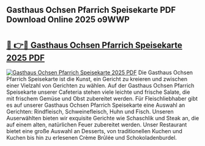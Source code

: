 ## Gasthaus Ochsen Pfarrich Speisekarte PDF Download Online 2025 o9WWP

# <h2><a href="http://gcc7t67.nevu.top/?p=Gasthaus+Ochsen+Pfarrich+Speisekarte">🔗 👉🔴 Gasthaus Ochsen Pfarrich Speisekarte 2025 PDF</a></h2>

[![Gasthaus Ochsen Pfarrich Speisekarte 2025 PDF](https://i.imgur.com/dBaPXMq.png)](http://gcc7t67.nevu.top/?p=Gasthaus+Ochsen+Pfarrich+Speisekarte)
Die Gasthaus Ochsen Pfarrich Speisekarte ist die Kunst, ein Gericht zu kreieren und zwischen einer Vielzahl von Gerichten zu wählen. Auf der Gasthaus Ochsen Pfarrich Speisekarte unserer Cafeteria stehen viele leichte und frische Salate, die mit frischem Gemüse und Obst zubereitet werden. Für Fleischliebhaber gibt es auf unserer Gasthaus Ochsen Pfarrich Speisekarte eine Auswahl an Gerichten: Rindfleisch, Schweinefleisch, Huhn und Fisch. Unseren Auserwählten bieten wir exquisite Gerichte wie Schaschlik und Steak an, die auf einem alten, natürlichen Feuer zubereitet werden. Unser Restaurant bietet eine große Auswahl an Desserts, von traditionellen Kuchen und Kuchen bis hin zu erlesenen Crème Brûlée und Schokoladenburdel.
